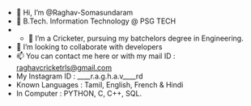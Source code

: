 - 👋 Hi, I’m @Raghav-Somasundaram
- 🌱 B.Tech. Information Technology @ PSG TECH
- - 👀 I’m a Cricketer, pursuing my batchelors degree in Engineering.
- 💞️ I’m looking to collaborate with developers
- 📫 You can contact me here or with my mail ID : raghavcricketrls@gmail.com
- My Instagram ID : ____r.a.g.h.a.v____rd
- Known Languages : Tamil, English, French & Hindi
- In Computer : PYTHON, C, C++, SQL.
<!---
Raghav-Somasundaram/Raghav-Somasundaram is a ✨ special ✨ repository because its `README.md` (this file) appears on your GitHub profile.
You can click the Preview link to take a look at your changes.
--->
